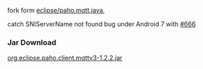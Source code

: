 fork form [eclipse/paho.mqtt.java](https://github.com/eclipse/paho.mqtt.java),  

catch SNIServerName not found bug under Android 7 with [#666](https://github.com/eclipse/paho.mqtt.java/pull/666)


### Jar Download
[org.eclipse.paho.client.mqttv3-1.2.2.jar](https://github.com/103style/paho.mqtt.java/blob/master/jar/org.eclipse.paho.client.mqttv3-1.2.2.jar)
